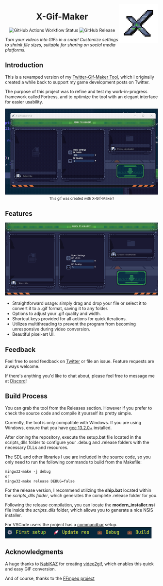 <p align="center">
<img width="128" src="res/sprites/core/logo.png" style="image-rendering: pixelated; "alt=" Fortress logo" align="right">
</p>

<h1 align="center">X-Gif-Maker</h1>

<div align="center">

![GitHub Actions Workflow Status](https://img.shields.io/github/actions/workflow/status/bigasdev/X-Gif-Maker/build.yaml)
![GitHub Release](https://img.shields.io/github/v/release/bigasdev/X-Gif-Maker)

</div>

_Turn your videos into GIFs in a snap! Customize settings to shrink file sizes, suitable for sharing on social media platforms._

## Introduction

This is a revamped version of my [Twitter-Gif-Maker Tool](https://github.com/bigasdev/Twitter-Gif-Maker), which I originally created a while back to support my game development posts on Twitter.

The purpose of this project was to refine and test my work-in-progress framework called Fortress, and to optimize the tool with an elegant interface for easier usability.

<img src="media/$05151959.gif">
<div style="text-align:center">
<small>This gif was created with X-Gif-Maker!</small>
</div>

## Features

<img src="media/interface.png">

-   Straightforward usage: simply drag and drop your file or select it to convert it to a .gif format, saving it to any folder.
-   Options to adjust your .gif quality and width.
-   Shortcut keys provided for all actions for quick iterations.
-   Utilizes multithreading to prevent the program from becoming unresponsive during video conversion.
-   Beautiful pixel-art UI.

## Feedback

Feel free to send feedback on [Twitter](https://x.com/bigasdev) or file an issue. Feature requests are always welcome.

If there's anything you'd like to chat about, please feel free to message me at [Discord]()!

## Build Process

You can grab the tool from the Releases section. However if you prefer to check the source code and compile it yourself its pretty simple.

Currently, the tool is only compatible with Windows. If you are using Windows, ensure that you have [gcc 13.2.0+](https://gcc.gnu.org/gcc-13/) installed.

After cloning the repository, execute the setup.bat file located in the scripts_dlls folder to configure your .debug and .release folders with the necessary DLLs and resources.

The SDL and other libraries I use are included in the source code, so you only need to run the following commands to build from the Makefile:

```
mingw32-make -j debug
or
mingw32-make release DEBUG=false
```

For the release version, I recommend utilizing the **ship.bat** located within the _scripts_dlls folder_, which generates the complete .release folder for you.

Following the release compilation, you can locate the **modern_installer.nsi** file inside the _scripts_dlls_ folder, which allows you to generate a nice NSIS installer.

For VSCode users the project has a [commandbar](https://marketplace.visualstudio.com/items?itemName=gsppvo.vscode-commandbar) setup.
<img src="media/commandbar.png">

## Acknowledgments

A huge thanks to [NabiKAZ](https://github.com/NabiKAZ) for creating [video2gif](https://github.com/NabiKAZ/video2gif?tab=readme-ov-file), which enables this quick and easy GIF conversion.

And of course, thanks to the [FFmpeg project](https://github.com/FFmpeg/FFmpeg)

